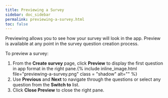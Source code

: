 ```yaml
---
title: Previewing a Survey
sidebar: doc_sidebar
permalink: previewing-a-survey.html
toc: false
---
```


Previewing allows you to see how your survey will look in the app. Preview is available at any point in the survey question creation process.

To preview a survey:

1. From the **Create survey** page, click **Preview** to display the first question in app format in the right pane.{% include inline_image.html file="previewing-a-survey.png" class = "shadow" alt="" %}
2. Use **Previous** and **Next** to navigate through the questions or select any question from the **Switch to** list.
3. Click **Close Preview** to close the right pane.

